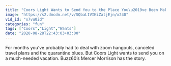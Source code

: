 ```yaml
---
title: "Coors Light Wants to Send You to the Place You\u2019ve Been Making Your Video Chat Background!"
image: "https://s2.dmcdn.net/v/SQbaL1VIKiZatjEjn/x240"
vid_id: "x7vu0id"
categories: "fun"
tags: ["Coors","Light","Wants"]
date: "2020-08-28T22:43:03+03:00"
---
```

For months you’ve probably had to deal with zoom hangouts, canceled travel plans and the quarantine blues. But Coors Light wants to send you on a much-needed vacation. Buzz60’s Mercer Morrison has the story.
